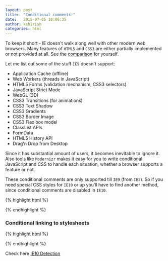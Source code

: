 ```yaml
---
layout: post
title:  "Conditional comments!"
date:   2015-07-05 18:06:35
author: kshirish
categories: html
---
```


To keep it short - IE doesn't walk along well with other modern web browsers. Many features of `HTML5` and `CSS3` are either partially implemented or not provided at all. See the [comparison](https://html5test.com/compare/browser/ie-9.html) for yourself. 

Let me list out some of the stuff `IE9` doesn't support:

- Application Cache (offline)
- Web Workers (threads in JavaScript)
- HTML5 Forms (validation mechanism, CSS3 selectors)
- JavaScript Strict Mode
- WebGL (3D)
- CSS3 Transitions (for animations)
- CSS3 Text Shadow
- CSS3 Gradients
- CSS3 Border Image
- CSS3 Flex box model
- ClassList APIs
- FormData
- HTML5 History API
- Drag'n Drop from Desktop

Since it has substantial amount of users, it becomes inevitable to ignore it. Also tools like `Modernizr` makes it easy for you to write conditional JavaScript and CSS to handle each situation, whether a browser supports a feature or not.

These conditional comments are only supported till `IE9` (from `IE5`). So if you need special CSS styles for `IE10` or up you’ll have to find another method, since conditional comments are disabled in `IE10`.

{% highlight html %}
<!--[if IE]>
According to the conditional comment this is IE5-IE9<br />
<![endif]-->
<!--[if IE 6]>
According to the conditional comment this is IE6<br />
<![endif]-->
<!--[if IE 7]>
According to the conditional comment this is IE7<br />
<![endif]-->
<!--[if IE 8]>
According to the conditional comment this is IE8<br />
<![endif]-->
<!--[if IE 9]>
According to the conditional comment this is IE9<br />
<![endif]-->
<!--[if gte IE 8]>
According to the conditional comment this is IE8 or higher<br />
<![endif]-->
<!--[if lt IE 9]>
According to the conditional comment this is IE lower than 9<br />
<![endif]-->
<!--[if !IE]>
According to the conditional comment this is not IE5-IE9<br />
<![endif]-->
{% endhighlight %}

### Conditional linking to stylesheets

{% highlight html %}
<link rel="stylesheet" href="normal-styles.css" type="text/css" />
<!--[if lte IE 9]>
<link rel="stylesheet"  href="ie-fixes.css" type="text/css" />
<![endif]-->
{% endhighlight %}

Check here [IE10 Detection](http://stackoverflow.com/questions/16135814/check-for-ie-10)
